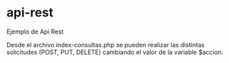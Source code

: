 # api-rest
Ejemplo de Api Rest

Desde el archivo index-consultas.php se pueden realizar las distintas solicitudes (POST, PUT, DELETE) cambiando el valor de la variable $accion.

